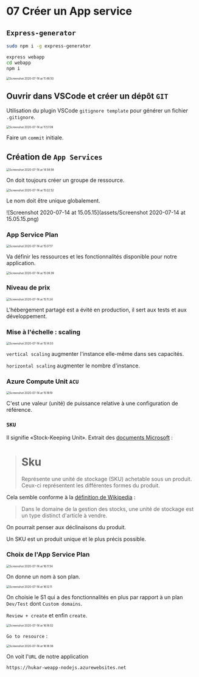 # 07 Créer un App service

## `Express-generator`

```bash
sudo npm i -g express-generator
```

```bash
express webapp
cd webapp
npm i
```

<img src="assets/Screenshot 2020-07-14 at 11.48.50.png" alt="Screenshot 2020-07-14 at 11.48.50" style="zoom:50%;" />

## Ouvrir dans VSCode et créer un dépôt `GIT`

Utilisation du plugin VSCode `gitignore template` pour générer un fichier `.gitignore`.

<img src="assets/Screenshot 2020-07-14 at 11.57.09.png" alt="Screenshot 2020-07-14 at 11.57.09" style="zoom: 50%;" />

Faire un `commit` initiale.

## Création de `App Services`

<img src="assets/Screenshot 2020-07-14 at 14.58.58.png" alt="Screenshot 2020-07-14 at 14.58.58" style="zoom:50%;" />

On doit toujours créer un groupe de ressource.

<img src="assets/Screenshot 2020-07-14 at 15.02.52.png" alt="Screenshot 2020-07-14 at 15.02.52" style="zoom:50%;" />

Le nom doit être unique globalement.

![Screenshot 2020-07-14 at 15.05.15](assets/Screenshot 2020-07-14 at 15.05.15.png)

### App Service Plan

<img src="assets/Screenshot 2020-07-14 at 15.07.17.png" alt="Screenshot 2020-07-14 at 15.07.17" style="zoom:50%;" />

Va définir les ressources et les fonctionnalités disponible pour notre application.

<img src="assets/Screenshot 2020-07-14 at 15.09.39.png" alt="Screenshot 2020-07-14 at 15.09.39" style="zoom:50%;" />

### Niveau de prix

<img src="assets/Screenshot 2020-07-14 at 15.11.24.png" alt="Screenshot 2020-07-14 at 15.11.24" style="zoom:50%;" />

L'hébergement partagé est a évité en production, il sert aux tests et aux développement.

### Mise à l'échelle : scaling

<img src="assets/Screenshot 2020-07-14 at 15.14.33.png" alt="Screenshot 2020-07-14 at 15.14.33" style="zoom:50%;" />

`vertical scaling` augmenter l'instance elle-même dans ses capacités.

`horizontal scaling` augmenter le nombre d'instance.

### Azure Compute Unit `ACU`

<img src="assets/Screenshot 2020-07-14 at 15.19.19.png" alt="Screenshot 2020-07-14 at 15.19.19" style="zoom:50%;" />

C'est une valeur (unité) de puissance relative à une configuration de référence.

### `SKU`

Il signifie «Stock-Keeping Unit». Extrait des [documents Microsoft](https://docs.microsoft.com/en-us/partner-center/develop/product-resources#sku) :

> # Sku
>
> Représente une unité de stockage (SKU) achetable sous un produit. Ceux-ci représentent les différentes formes du produit.

Cela semble conforme à la [définition de Wikipedia](https://en.wikipedia.org/wiki/Stock_keeping_unit) :

> Dans le domaine de la gestion des stocks, une unité de stockage est un type distinct d'article à vendre.

On pourrait penser aux déclinaisons du produit.

Un SKU est un produit unique et le plus précis possible.

### Choix de l'App Service Plan

<img src="assets/Screenshot 2020-07-14 at 16.11.54.png" alt="Screenshot 2020-07-14 at 16.11.54" style="zoom:50%;" />

On donne un nom à son plan.

<img src="assets/Screenshot 2020-07-14 at 16.12.11.png" alt="Screenshot 2020-07-14 at 16.12.11" style="zoom:50%;" />

On choisie le S1 qui a des fonctionnalités en plus par rapport à un plan `Dev/Test` dont `Custom domains`.

`Review + create` et enfin `create`.

<img src="assets/Screenshot 2020-07-14 at 16.18.02.png" alt="Screenshot 2020-07-14 at 16.18.02" style="zoom:50%;" />

`Go to resource` :

<img src="assets/Screenshot 2020-07-14 at 16.18.38.png" alt="Screenshot 2020-07-14 at 16.18.38" style="zoom:50%;" />

On voit l'`URL` de notre application

`https://hukar-weapp-nodejs.azurewebsites.net`

